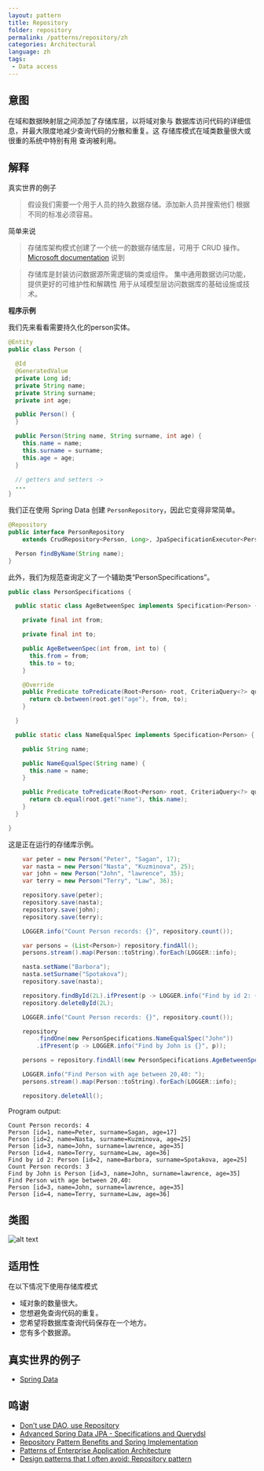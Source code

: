 ```yaml
---
layout: pattern
title: Repository
folder: repository
permalink: /patterns/repository/zh
categories: Architectural
language: zh
tags:
 - Data access
---
```


## 意图

在域和数据映射层之间添加了存储库层，以将域对象与
数据库访问代码的详细信息，并最大限度地减少查询代码的分散和重复。这
存储库模式在域类数量很大或很重的系统中特别有用
查询被利用。

## 解释

真实世界的例子

> 假设我们需要一个用于人员的持久数据存储。添加新人员并搜索他们
> 根据不同的标准必须容易。

简单来说

> 存储库架构模式创建了一个统一的数据存储库层，可用于
> CRUD 操作。
[Microsoft documentation](https://docs.microsoft.com/en-us/dotnet/architecture/microservices/microservice-ddd-cqrs-patterns/infrastructure-persistence-layer-design) 说到

> 存储库是封装访问数据源所需逻辑的类或组件。
> 集中通用数据访问功能，提供更好的可维护性和解耦性
> 用于从域模型层访问数据库的基础设施或技术。

**程序示例**

我们先来看看需要持久化的person实体。

```java
@Entity
public class Person {

  @Id
  @GeneratedValue
  private Long id;
  private String name;
  private String surname;
  private int age;

  public Person() {
  }

  public Person(String name, String surname, int age) {
    this.name = name;
    this.surname = surname;
    this.age = age;
  }

  // getters and setters ->
  ...
}
```
我们正在使用 Spring Data 创建 `PersonRepository`，因此它变得非常简单。

```java
@Repository
public interface PersonRepository
    extends CrudRepository<Person, Long>, JpaSpecificationExecutor<Person> {

  Person findByName(String name);
}
```

此外，我们为规范查询定义了一个辅助类“PersonSpecifications”。
```java
public class PersonSpecifications {

  public static class AgeBetweenSpec implements Specification<Person> {

    private final int from;

    private final int to;

    public AgeBetweenSpec(int from, int to) {
      this.from = from;
      this.to = to;
    }

    @Override
    public Predicate toPredicate(Root<Person> root, CriteriaQuery<?> query, CriteriaBuilder cb) {
      return cb.between(root.get("age"), from, to);
    }

  }

  public static class NameEqualSpec implements Specification<Person> {

    public String name;

    public NameEqualSpec(String name) {
      this.name = name;
    }

    public Predicate toPredicate(Root<Person> root, CriteriaQuery<?> query, CriteriaBuilder cb) {
      return cb.equal(root.get("name"), this.name);
    }
  }

}
```

这是正在运行的存储库示例。
```java
    var peter = new Person("Peter", "Sagan", 17);
    var nasta = new Person("Nasta", "Kuzminova", 25);
    var john = new Person("John", "lawrence", 35);
    var terry = new Person("Terry", "Law", 36);

    repository.save(peter);
    repository.save(nasta);
    repository.save(john);
    repository.save(terry);

    LOGGER.info("Count Person records: {}", repository.count());

    var persons = (List<Person>) repository.findAll();
    persons.stream().map(Person::toString).forEach(LOGGER::info);

    nasta.setName("Barbora");
    nasta.setSurname("Spotakova");
    repository.save(nasta);

    repository.findById(2L).ifPresent(p -> LOGGER.info("Find by id 2: {}", p));
    repository.deleteById(2L);

    LOGGER.info("Count Person records: {}", repository.count());

    repository
        .findOne(new PersonSpecifications.NameEqualSpec("John"))
        .ifPresent(p -> LOGGER.info("Find by John is {}", p));

    persons = repository.findAll(new PersonSpecifications.AgeBetweenSpec(20, 40));

    LOGGER.info("Find Person with age between 20,40: ");
    persons.stream().map(Person::toString).forEach(LOGGER::info);

    repository.deleteAll();
```

Program output:

```
Count Person records: 4
Person [id=1, name=Peter, surname=Sagan, age=17]
Person [id=2, name=Nasta, surname=Kuzminova, age=25]
Person [id=3, name=John, surname=lawrence, age=35]
Person [id=4, name=Terry, surname=Law, age=36]
Find by id 2: Person [id=2, name=Barbora, surname=Spotakova, age=25]
Count Person records: 3
Find by John is Person [id=3, name=John, surname=lawrence, age=35]
Find Person with age between 20,40: 
Person [id=3, name=John, surname=lawrence, age=35]
Person [id=4, name=Terry, surname=Law, age=36]
```

## 类图

![alt text](./etc/repository.png "Repository")

## 适用性
在以下情况下使用存储库模式

* 域对象的数量很大。
* 您想避免查询代码的重复。
* 您希望将数据库查询代码保存在一个地方。
* 您有多个数据源。

## 真实世界的例子

* [Spring Data](http://projects.spring.io/spring-data/)

## 鸣谢

* [Don’t use DAO, use Repository](http://thinkinginobjects.com/2012/08/26/dont-use-dao-use-repository/)
* [Advanced Spring Data JPA - Specifications and Querydsl](https://spring.io/blog/2011/04/26/advanced-spring-data-jpa-specifications-and-querydsl/)
* [Repository Pattern Benefits and Spring Implementation](https://stackoverflow.com/questions/40068965/repository-pattern-benefits-and-spring-implementation)
* [Patterns of Enterprise Application Architecture](https://www.amazon.com/gp/product/0321127420/ref=as_li_tl?ie=UTF8&camp=1789&creative=9325&creativeASIN=0321127420&linkCode=as2&tag=javadesignpat-20&linkId=d9f7d37b032ca6e96253562d075fcc4a)
* [Design patterns that I often avoid: Repository pattern](https://www.infoworld.com/article/3117713/design-patterns-that-i-often-avoid-repository-pattern.html)
